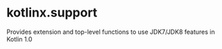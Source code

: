 # kotlinx.support
Provides extension and top-level functions to use JDK7/JDK8 features in Kotlin 1.0
